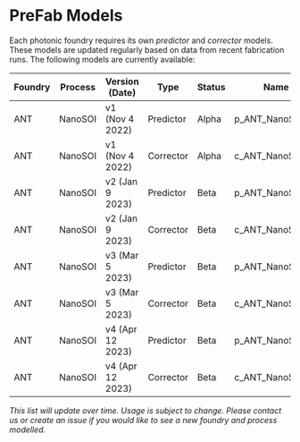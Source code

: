 # PreFab Models

Each photonic foundry requires its own *predictor* and *corrector* models. These models are updated regularly based on data from recent fabrication runs. The following models are currently available:

| Foundry | Process | Version (Date) | Type | Status | Name | Usage|
| --- | ------- | --------------- | --------- | ----- | ---------------- | ---|
| ANT | NanoSOI | v1 (Nov 4 2022) | Predictor | Alpha | p_ANT_NanoSOI_v1 | Open |
| ANT | NanoSOI | v1 (Nov 4 2022) | Corrector | Alpha | c_ANT_NanoSOI_v1 | Open |
| ANT | NanoSOI | v2 (Jan 9 2023) | Predictor | Beta | p_ANT_NanoSOI_v2 | Open |
| ANT | NanoSOI | v2 (Jan 9 2023) | Corrector | Beta | c_ANT_NanoSOI_v2 | Open |
| ANT | NanoSOI | v3 (Mar 5 2023) | Predictor | Beta | p_ANT_NanoSOI_v3 | Open |
| ANT | NanoSOI | v3 (Mar 5 2023) | Corrector | Beta | c_ANT_NanoSOI_v3 | Open |
| ANT | NanoSOI | v4 (Apr 12 2023) | Predictor | Beta | p_ANT_NanoSOI_v4 | Open |
| ANT | NanoSOI | v4 (Apr 12 2023) | Corrector | Beta | c_ANT_NanoSOI_v4 | Open |

*This list will update over time. Usage is subject to change. Please contact us or create an issue if you would like to see a new foundry and process modelled.*
